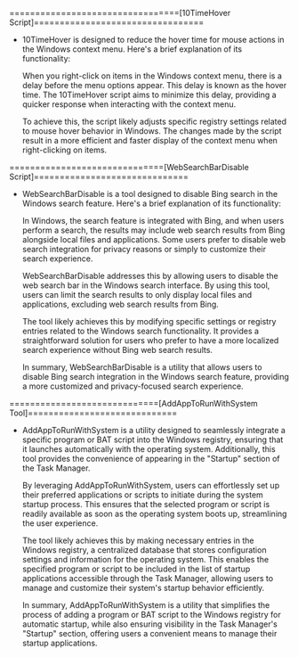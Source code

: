 =================================[10TimeHover Script]=================================

* 10TimeHover is designed to reduce the hover time for mouse actions in the Windows context menu. Here's a brief explanation of its functionality:

  When you right-click on items in the Windows context menu, there is a delay before the menu options appear. This delay is known as the hover time. The 10TimeHover script aims to minimize this delay, providing a quicker response when interacting with the context menu.

  To achieve this, the script likely adjusts specific registry settings related to mouse hover behavior in Windows. The changes made by the script result in a more efficient and faster display of the context menu when right-clicking on items.

==============================[WebSearchBarDisable Script]==============================

* WebSearchBarDisable is a tool designed to disable Bing search in the Windows search feature. Here's a brief explanation of its functionality:

  In Windows, the search feature is integrated with Bing, and when users perform a search, the results may include web search results from Bing alongside local files and applications. Some users prefer to disable web search integration for privacy reasons or simply to customize their search experience.

  WebSearchBarDisable addresses this by allowing users to disable the web search bar in the Windows search interface. By using this tool, users can limit the search results to only display local files and applications, excluding web search results from Bing.

  The tool likely achieves this by modifying specific settings or registry entries related to the Windows search functionality. It provides a straightforward solution for users who prefer to have a more localized search experience without Bing web search results.

  In summary, WebSearchBarDisable is a utility that allows users to disable Bing search integration in the Windows search feature, providing a more customized and privacy-focused search experience.

=============================[AddAppToRunWithSystem Tool]=============================

* AddAppToRunWithSystem is a utility designed to seamlessly integrate a specific program or BAT script into the Windows registry, ensuring that it launches automatically with the operating system. Additionally, this tool provides the convenience of appearing in the "Startup" section of the Task Manager.

  By leveraging AddAppToRunWithSystem, users can effortlessly set up their preferred applications or scripts to initiate during the system startup process. This ensures that the selected program or script is readily available as soon as the operating system boots up, streamlining the user experience.

  The tool likely achieves this by making necessary entries in the Windows registry, a centralized database that stores configuration settings and information for the operating system. This enables the specified program or script to be included in the list of startup applications accessible through the Task Manager, allowing users to manage and customize their system's startup behavior efficiently.

  In summary, AddAppToRunWithSystem is a utility that simplifies the process of adding a program or BAT script to the Windows registry for automatic startup, while also ensuring visibility in the Task Manager's "Startup" section, offering users a convenient means to manage their startup applications.

